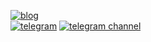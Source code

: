 [![blog](https://img.shields.io/badge/atrskv.github.io-blog-white)](https://t.me/atrskv) 
<br> [![telegram](https://img.shields.io/badge/telegram-atrskv-blue)](https://atrskv.github.io) [![telegram channel](https://img.shields.io/badge/telegram%20channel-torsukov-blue)](https://t.me/torsukov)

[//]: # ([![Profile badge]&#40;https://www.codewars.com/users/atrskv/badges/micro&#41;]&#40;https://www.codewars.com/users/atrskv&#41;)